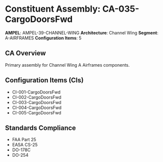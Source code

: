 # Constituent Assembly: CA-035-CargoDoorsFwd

**AMPEL**: AMPEL-39-CHANNEL-WING
**Architecture**: Channel Wing
**Segment**: A-AIRFRAMES
**Configuration Items**: 5

## CA Overview
Primary assembly for Channel Wing A Airframes components.

## Configuration Items (CIs)
- CI-001-CargoDoorsFwd
- CI-002-CargoDoorsFwd
- CI-003-CargoDoorsFwd
- CI-004-CargoDoorsFwd
- CI-005-CargoDoorsFwd

## Standards Compliance
- FAA Part 25
- EASA CS-25
- DO-178C
- DO-254
